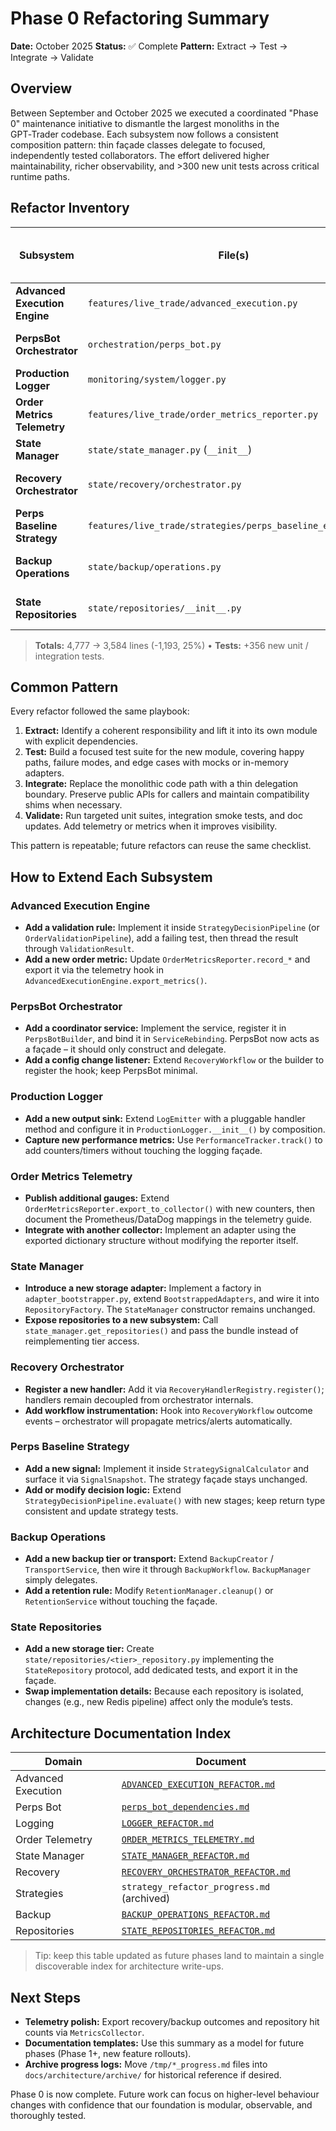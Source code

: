 # Phase 0 Refactoring Summary

**Date:** October 2025
**Status:** ✅ Complete
**Pattern:** Extract → Test → Integrate → Validate

## Overview

Between September and October 2025 we executed a coordinated "Phase 0" maintenance initiative to
dismantle the largest monoliths in the GPT‑Trader codebase. Each subsystem now follows a consistent
composition pattern: thin façade classes delegate to focused, independently tested collaborators.
The effort delivered higher maintainability, richer observability, and >300 new unit tests across
critical runtime paths.

## Refactor Inventory

| Subsystem | File(s) | Before → After | Reduction | New / Total Tests | Architecture Doc |
|-----------|---------|----------------|-----------|-------------------|------------------|
| **Advanced Execution Engine** | `features/live_trade/advanced_execution.py` | 677 → 457 | -220 lines (32%) | +41 / 74 | [`ADVANCED_EXECUTION_REFACTOR.md`](ADVANCED_EXECUTION_REFACTOR.md) |
| **PerpsBot Orchestrator** | `orchestration/perps_bot.py` | 513 → 334 | -179 lines (35%) | +12 / 45 | `perps_bot_dependencies.md` |
| **Production Logger** | `monitoring/system/logger.py` | 672 → 639 | -33 lines (5%) | +8 / 8 | [`LOGGER_REFACTOR.md`](LOGGER_REFACTOR.md) |
| **Order Metrics Telemetry** | `features/live_trade/order_metrics_reporter.py` | n/a → +34 | New exporter | +8 / 8 | [`ORDER_METRICS_TELEMETRY.md`](ORDER_METRICS_TELEMETRY.md) |
| **State Manager** | `state/state_manager.py` (`__init__`) | 71 → 32 | -39 lines (55%) | +32 / 63 | [`STATE_MANAGER_REFACTOR.md`](STATE_MANAGER_REFACTOR.md) |
| **Recovery Orchestrator** | `state/recovery/orchestrator.py` | 396 → 271 | -125 lines (31%) | +58 / 177 | [`RECOVERY_ORCHESTRATOR_REFACTOR.md`](RECOVERY_ORCHESTRATOR_REFACTOR.md) |
| **Perps Baseline Strategy** | `features/live_trade/strategies/perps_baseline_enhanced.py` | 691 → 369 | -322 lines (47%) | +48 / 89 | `strategy_refactor_progress.md` |
| **Backup Operations** | `state/backup/operations.py` | 636 → 431 | -205 lines (32%) | +54 / 301 | [`BACKUP_OPERATIONS_REFACTOR.md`](BACKUP_OPERATIONS_REFACTOR.md) |
| **State Repositories** | `state/repositories/__init__.py` | 619 → 74 | -545 lines (88%) | +95 / 112 | [`STATE_REPOSITORIES_REFACTOR.md`](STATE_REPOSITORIES_REFACTOR.md) |

> **Totals:** 4,777 → 3,584 lines (-1,193, 25%) • **Tests:** +356 new unit / integration tests.

## Common Pattern

Every refactor followed the same playbook:

1. **Extract:** Identify a coherent responsibility and lift it into its own module with explicit
   dependencies.
2. **Test:** Build a focused test suite for the new module, covering happy paths, failure modes, and
   edge cases with mocks or in-memory adapters.
3. **Integrate:** Replace the monolithic code path with a thin delegation boundary. Preserve public
   APIs for callers and maintain compatibility shims when necessary.
4. **Validate:** Run targeted unit suites, integration smoke tests, and doc updates. Add telemetry or
   metrics when it improves visibility.

This pattern is repeatable; future refactors can reuse the same checklist.

## How to Extend Each Subsystem

### Advanced Execution Engine
- **Add a validation rule:** Implement it inside `StrategyDecisionPipeline` (or
  `OrderValidationPipeline`), add a failing test, then thread the result through `ValidationResult`.
- **Add a new order metric:** Update `OrderMetricsReporter.record_*` and export it via the telemetry
  hook in `AdvancedExecutionEngine.export_metrics()`.

### PerpsBot Orchestrator
- **Add a coordinator service:** Implement the service, register it in `PerpsBotBuilder`, and bind it
  in `ServiceRebinding`. PerpsBot now acts as a façade – it should only construct and delegate.
- **Add a config change listener:** Extend `RecoveryWorkflow` or the builder to register the hook;
  keep PerpsBot minimal.

### Production Logger
- **Add a new output sink:** Extend `LogEmitter` with a pluggable handler method and configure it in
  `ProductionLogger.__init__()` by composition.
- **Capture new performance metrics:** Use `PerformanceTracker.track()` to add counters/timers without
  touching the logging façade.

### Order Metrics Telemetry
- **Publish additional gauges:** Extend `OrderMetricsReporter.export_to_collector()` with new
  counters, then document the Prometheus/DataDog mappings in the telemetry guide.
- **Integrate with another collector:** Implement an adapter using the exported dictionary structure
  without modifying the reporter itself.

### State Manager
- **Introduce a new storage adapter:** Implement a factory in `adapter_bootstrapper.py`, extend
  `BootstrappedAdapters`, and wire it into `RepositoryFactory`. The `StateManager` constructor remains
  unchanged.
- **Expose repositories to a new subsystem:** Call `state_manager.get_repositories()` and pass the
  bundle instead of reimplementing tier access.

### Recovery Orchestrator
- **Register a new handler:** Add it via `RecoveryHandlerRegistry.register()`; handlers remain
  decoupled from orchestrator internals.
- **Add workflow instrumentation:** Hook into `RecoveryWorkflow` outcome events – orchestrator will
  propagate metrics/alerts automatically.

### Perps Baseline Strategy
- **Add a new signal:** Implement it inside `StrategySignalCalculator` and surface it via
  `SignalSnapshot`. The strategy façade stays unchanged.
- **Add or modify decision logic:** Extend `StrategyDecisionPipeline.evaluate()` with new stages;
  keep return type consistent and update strategy tests.

### Backup Operations
- **Add a new backup tier or transport:** Extend `BackupCreator` / `TransportService`, then wire it
  through `BackupWorkflow`. `BackupManager` simply delegates.
- **Add a retention rule:** Modify `RetentionManager.cleanup()` or `RetentionService` without touching
  the façade.

### State Repositories
- **Add a new storage tier:** Create `state/repositories/<tier>_repository.py` implementing the
  `StateRepository` protocol, add dedicated tests, and export it in the façade.
- **Swap implementation details:** Because each repository is isolated, changes (e.g., new Redis
  pipeline) affect only the module’s tests.

## Architecture Documentation Index

| Domain | Document |
|--------|----------|
| Advanced Execution | [`ADVANCED_EXECUTION_REFACTOR.md`](ADVANCED_EXECUTION_REFACTOR.md) |
| Perps Bot | [`perps_bot_dependencies.md`](perps_bot_dependencies.md) |
| Logging | [`LOGGER_REFACTOR.md`](LOGGER_REFACTOR.md) |
| Order Telemetry | [`ORDER_METRICS_TELEMETRY.md`](ORDER_METRICS_TELEMETRY.md) |
| State Manager | [`STATE_MANAGER_REFACTOR.md`](STATE_MANAGER_REFACTOR.md) |
| Recovery | [`RECOVERY_ORCHESTRATOR_REFACTOR.md`](RECOVERY_ORCHESTRATOR_REFACTOR.md) |
| Strategies | `strategy_refactor_progress.md` (archived) |
| Backup | [`BACKUP_OPERATIONS_REFACTOR.md`](BACKUP_OPERATIONS_REFACTOR.md) |
| Repositories | [`STATE_REPOSITORIES_REFACTOR.md`](STATE_REPOSITORIES_REFACTOR.md) |

> Tip: keep this table updated as future phases land to maintain a single discoverable index for
> architecture write-ups.

## Next Steps

- **Telemetry polish:** Export recovery/backup outcomes and repository hit counts via
  `MetricsCollector`.
- **Documentation templates:** Use this summary as a model for future phases (Phase 1+, new feature
  rollouts).
- **Archive progress logs:** Move `/tmp/*_progress.md` files into `docs/architecture/archive/` for
  historical reference if desired.

Phase 0 is now complete. Future work can focus on higher-level behaviour changes with confidence that
our foundation is modular, observable, and thoroughly tested.

